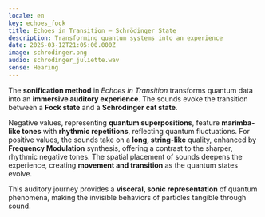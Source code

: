```yaml
---
locale: en
key: echoes_fock
title: Echoes in Transition – Schrödinger State
description: Transforming quantum systems into an experience
date: 2025-03-12T21:05:00.000Z
image: schrodinger.png
audio: schrodinger_juliette.wav
sense: Hearing
---
```

The **sonification method** in *Echoes in Transition* transforms quantum data into an **immersive auditory experience**. The sounds evoke the transition between a **Fock state** and a **Schrödinger cat state**.

Negative values, representing **quantum superpositions**, feature **marimba-like tones** with **rhythmic repetitions**, reflecting quantum fluctuations. For positive values, the sounds take on a **long, string-like** quality, enhanced by **Frequency Modulation** synthesis, offering a contrast to the sharper, rhythmic negative tones. The spatial placement of sounds deepens the experience, creating **movement and transition** as the quantum states evolve. 

This auditory journey provides a **visceral, sonic representation** of quantum phenomena, making the invisible behaviors of particles tangible through sound.
